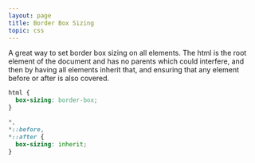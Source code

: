 ```yaml
---
layout: page
title: Border Box Sizing
topic: css
---
```


A great way to set border box sizing on all elements. The html is the root element of the document and has no parents which could interfere, and then by having all elements inherit that, and ensuring that any element before or after is also covered.
```css
html {
  box-sizing: border-box;
}

*,
*::before,
*::after {
  box-sizing: inherit;
}
```